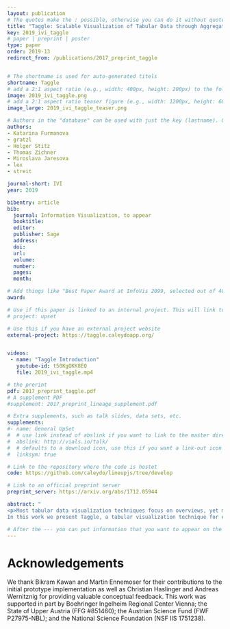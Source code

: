 ```yaml
---
layout: publication
# The quotes make the : possible, otherwise you can do it without quotes
title: "Taggle: Scalable Visualization of Tabular Data through Aggregation"
key: 2019_ivi_taggle
# paper | preprint | poster
type: paper
order: 2019-13
redirect_from: /publications/2017_preprint_taggle


# The shortname is used for auto-generated titels
shortname: Taggle
# add a 2:1 aspect ratio (e.g., width: 400px, height: 200px) to the folder /assets/images/papers/
image: 2019_ivi_taggle.png
# add a 2:1 aspect ratio teaser figure (e.g., width: 1200px, height: 600px) to the folder /assets/images/papers/
image_large: 2019_ivi_taggle_teaser.png

# Authors in the "database" can be used with just the key (lastname). Others can be written properly.
authors:
- Katarina Furmanova
- gratzl
- Holger Stitz
- Thomas Zichner
- Miroslava Jaresova
- lex
- streit

journal-short: IVI
year: 2019

bibentry: article
bib:
  journal: Information Visualization, to appear
  booktitle: 
  editor: 
  publisher: Sage
  address: 
  doi: 
  url: 
  volume: 
  number: 
  pages: 
  month: 

# Add things like "Best Paper Award at InfoVis 2099, selected out of 4000 submissions"
award:

# Use if this paper is linked to an internal project. This will link to the project site
# project: upset

# Use this if you have an external project website
external-project: https://taggle.caleydoapp.org/


videos:
 - name: "Taggle Introduction"
   youtube-id: t50KgQKK8EQ
   file: 2019_ivi_taggle.mp4

# the prerint
pdf: 2017_preprint_taggle.pdf
# A supplement PDF
#supplement: 2017_preprint_lineage_supplement.pdf

# Extra supplements, such as talk slides, data sets, etc.
supplements:
#- name: General UpSet
#  # use link instead of abslink if you want to link to the master directory
#  abslink: http://vials.io/talk/
#  # defaults to a download icon, use this if you want a link-out icon
#  linksym: true

# Link to the repository where the code is hostet
code: https://github.com/caleydo/lineupjs/tree/develop

# Link to an official preprint server
preprint_server: https://arxiv.org/abs/1712.05944

abstract: "
<p>Most tabular data visualization techniques focus on overviews, yet many practical analysis tasks are concerned with investigating individual items of interest. At the same time, relating an item to the rest of a potentially large table is important. 
In this work we present Taggle, a tabular visualization technique for exploring and presenting large and complex tables. Taggle takes an item-centric, spreadsheet-like approach, visualizing each row in the source data individually using visual encodings for the cells. At the same time, Taggle introduces data-driven aggregation of data subsets. The aggregation strategy is complemented by interaction methods tailored to answer specific analysis questions, such as sorting based on multiple columns and rich data selection and filtering capabilities. We demonstrate Taggle using a case study conducted by a domain expert on complex genomics data analysis for the purpose of drug discovery.</p>"

# After the --- you can put information that you want to appear on the website using markdown formatting or HTML. A good example are acknowledgements, extra references, an erratum, etc.
---
```



# Acknowledgements

We thank Bikram Kawan and Martin Ennemoser for their contributions to the initial prototype implementation as well as Christian Haslinger and Andreas Wernitznig for providing valuable conceptual feedback. This work was supported in part by Boehringer Ingelheim Regional Center Vienna; the State of Upper Austria (FFG #851460); the Austrian Science Fund (FWF P27975-NBL); and the National Science Foundation (NSF IIS 1751238).
